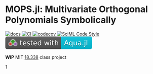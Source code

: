 # MOPS.jl: Multivariate Orthogonal Polynomials Symbolically

[![docs](https://img.shields.io/badge/docs-dev-blue.svg)](https://bowenszhu.github.io/MOPS.jl/)
[![CI](https://github.com/bowenszhu/MOPS.jl/actions/workflows/CI.yml/badge.svg)](https://github.com/bowenszhu/MOPS.jl/actions/workflows/CI.yml)
[![codecov](https://codecov.io/gh/bowenszhu/MOPS.jl/branch/main/graph/badge.svg?token=T7WDWP5AKN)](https://codecov.io/gh/bowenszhu/MOPS.jl)
[![SciML Code Style](https://img.shields.io/static/v1?label=code%20style&message=SciML&color=9558b2&labelColor=389826)](https://github.com/SciML/SciMLStyle)
[![Aqua QA](https://raw.githubusercontent.com/JuliaTesting/Aqua.jl/master/badge.svg)](https://github.com/JuliaTesting/Aqua.jl)

**WIP** MIT [18.338](https://github.com/mitmath/18338) class project

1